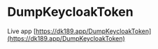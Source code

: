 # DumpKeycloakToken

Live app [https://dk189.app/DumpKeycloakToken](https://dk189.app/DumpKeycloakToken)